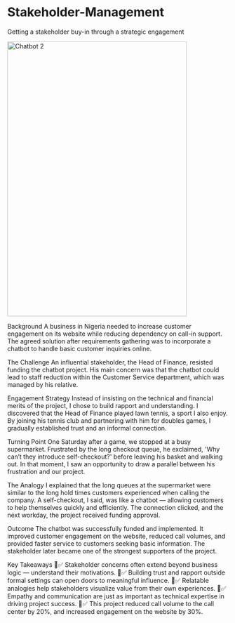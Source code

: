 # Stakeholder-Management
Getting a stakeholder buy-in through a strategic engagement

<img width="409" height="626" alt="Chatbot 2" src="https://github.com/user-attachments/assets/895c0edd-27b7-49ac-828e-40ea69a2f73e" />

Background
A business in Nigeria needed to increase customer engagement on its website while reducing dependency on call-in support. The agreed solution after requirements gathering was to incorporate a chatbot to handle basic customer inquiries online.

The Challenge
An influential stakeholder, the Head of Finance, resisted funding the chatbot project. His main concern was that the chatbot could lead to staff reduction within the Customer Service department, which was managed by his relative.

Engagement Strategy
Instead of insisting on the technical and financial merits of the project, I chose to build rapport and understanding. I discovered that the Head of Finance played lawn tennis, a sport I also enjoy. By joining his tennis club and partnering with him for doubles games, I gradually established trust and an informal connection.

Turning Point
One Saturday after a game, we stopped at a busy supermarket. Frustrated by the long checkout queue, he exclaimed, 'Why can’t they introduce self-checkout?' before leaving his basket and walking out. In that moment, I saw an opportunity to draw a parallel between his frustration and our project.

The Analogy
I explained that the long queues at the supermarket were similar to the long hold times customers experienced when calling the company. A self-checkout, I said, was like a chatbot — allowing customers to help themselves quickly and efficiently. The connection clicked, and the next workday, the project received funding approval.

Outcome
The chatbot was successfully funded and implemented. It improved customer engagement on the website, reduced call volumes, and provided faster service to customers seeking basic information. The stakeholder later became one of the strongest supporters of the project.

Key Takeaways
✅ Stakeholder concerns often extend beyond business logic — understand their motivations.
✅ Building trust and rapport outside formal settings can open doors to meaningful influence.
✅ Relatable analogies help stakeholders visualize value from their own experiences.
✅ Empathy and communication are just as important as technical expertise in driving project success.
✅ This project reduced call volume to the call center by 20%, and increased engagement on the website by 30%.
